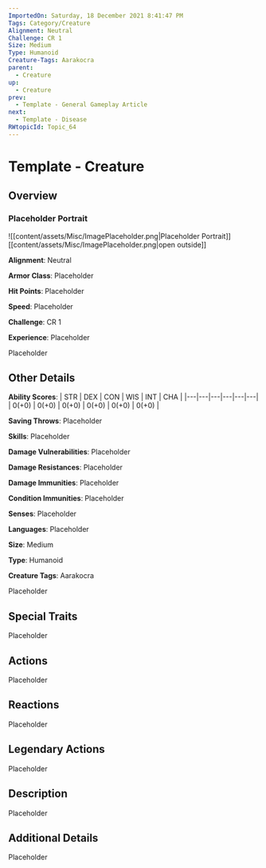 ```yaml
---
ImportedOn: Saturday, 18 December 2021 8:41:47 PM
Tags: Category/Creature
Alignment: Neutral
Challenge: CR 1
Size: Medium
Type: Humanoid
Creature-Tags: Aarakocra
parent:
  - Creature
up:
  - Creature
prev:
  - Template - General Gameplay Article
next:
  - Template - Disease
RWtopicId: Topic_64
---
```

# Template - Creature
## Overview
### Placeholder Portrait
![[content/assets/Misc/ImagePlaceholder.png|Placeholder Portrait]]
[[content/assets/Misc/ImagePlaceholder.png|open outside]]

**Alignment**: Neutral

**Armor Class**: Placeholder

**Hit Points**: Placeholder

**Speed**: Placeholder

**Challenge**: CR 1

**Experience**: Placeholder

Placeholder

## Other Details
**Ability Scores**: | STR | DEX | CON | WIS | INT | CHA |
|---|---|---|---|---|---|
| 0(+0) | 0(+0) | 0(+0) | 0(+0) | 0(+0) | 0(+0) |

**Saving Throws**: Placeholder

**Skills**: Placeholder

**Damage Vulnerabilities**: Placeholder

**Damage Resistances**: Placeholder

**Damage Immunities**: Placeholder

**Condition Immunities**: Placeholder

**Senses**: Placeholder

**Languages**: Placeholder

**Size**: Medium

**Type**: Humanoid

**Creature Tags**: Aarakocra

Placeholder

## Special Traits
Placeholder

## Actions
Placeholder

## Reactions
Placeholder

## Legendary Actions
Placeholder

## Description
Placeholder

## Additional Details
Placeholder

